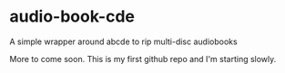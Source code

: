 audio-book-cde
==============

A simple wrapper around abcde to rip multi-disc audiobooks

More to come soon.  This is my first github repo and I'm starting slowly.
